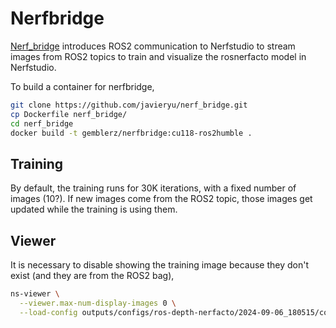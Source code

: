 # Nerfbridge

[Nerf_bridge](https://github.com/javieryu/nerf_bridge) introduces ROS2 communication to Nerfstudio to stream images from ROS2 topics to train and visualize the rosnerfacto model in Nerfstudio.

To build a container for nerfbridge,

```bash
git clone https://github.com/javieryu/nerf_bridge.git
cp Dockerfile nerf_bridge/
cd nerf_bridge
docker build -t gemblerz/nerfbridge:cu118-ros2humble .
```

## Training
By default, the training runs for 30K iterations, with a fixed number of images (10?). If new images come from the ROS2 topic, those images get updated while the training is using them.

## Viewer
It is necessary to disable showing the training image because they don't exist (and they are from the ROS2 bag),

```bash
ns-viewer \
  --viewer.max-num-display-images 0 \
  --load-config outputs/configs/ros-depth-nerfacto/2024-09-06_180515/config.yml
```